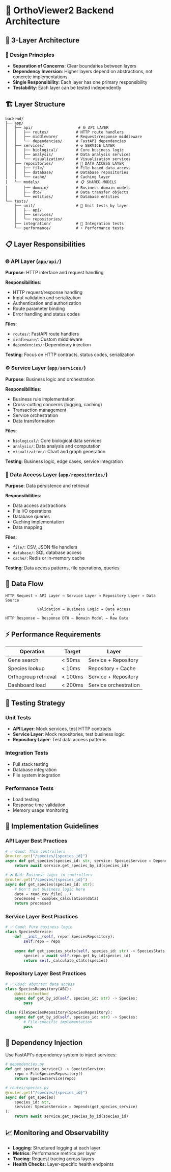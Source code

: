 # 🧬 OrthoViewer2 Backend Architecture

## 📐 3-Layer Architecture

### 🎯 Design Principles
- **Separation of Concerns**: Clear boundaries between layers
- **Dependency Inversion**: Higher layers depend on abstractions, not concrete implementations
- **Single Responsibility**: Each layer has one primary responsibility
- **Testability**: Each layer can be tested independently

## 🏗️ Layer Structure

```
backend/
├── app/
│   ├── api/                    # 🌐 API LAYER
│   │   ├── routes/            # HTTP route handlers
│   │   ├── middleware/        # Request/response middleware
│   │   └── dependencies/      # FastAPI dependencies
│   ├── services/              # ⚙️ SERVICE LAYER  
│   │   ├── biological/        # Core business logic
│   │   ├── analysis/          # Data analysis services
│   │   └── visualization/     # Visualization services
│   ├── repositories/          # 💾 DATA ACCESS LAYER
│   │   ├── file/              # File-based data access
│   │   ├── database/          # Database repositories
│   │   └── cache/             # Caching layer
│   └── models/                # 📋 SHARED MODELS
│       ├── domain/            # Business domain models
│       ├── dto/               # Data transfer objects
│       └── entities/          # Database entities
└── tests/
    ├── unit/                  # 🧪 Unit tests by layer
    │   ├── api/
    │   ├── services/
    │   └── repositories/
    ├── integration/           # 🔗 Integration tests
    └── performance/           # ⚡ Performance tests
```

## 📋 Layer Responsibilities

### 🌐 API Layer (`app/api/`)
**Purpose**: HTTP interface and request handling

**Responsibilities**:
- HTTP request/response handling
- Input validation and serialization
- Authentication and authorization
- Route parameter binding
- Error handling and status codes

**Files**:
- `routes/`: FastAPI route handlers
- `middleware/`: Custom middleware
- `dependencies/`: Dependency injection

**Testing**: Focus on HTTP contracts, status codes, serialization

### ⚙️ Service Layer (`app/services/`)
**Purpose**: Business logic and orchestration

**Responsibilities**:
- Business rule implementation
- Cross-cutting concerns (logging, caching)
- Transaction management
- Service orchestration
- Data transformation

**Files**:
- `biological/`: Core biological data services
- `analysis/`: Data analysis and computation
- `visualization/`: Chart and graph generation

**Testing**: Business logic, edge cases, service integration

### 💾 Data Access Layer (`app/repositories/`)
**Purpose**: Data persistence and retrieval

**Responsibilities**:
- Data access abstractions
- File I/O operations
- Database queries
- Caching implementation
- Data mapping

**Files**:
- `file/`: CSV, JSON file handlers
- `database/`: SQL database access
- `cache/`: Redis or in-memory cache

**Testing**: Data access patterns, file operations, queries

## 🔄 Data Flow

```
HTTP Request → API Layer → Service Layer → Repository Layer → Data Source
                    ↓           ↓              ↓
              Validation → Business Logic → Data Access
                    ↓           ↓              ↓
HTTP Response ← Response DTO ← Domain Model ← Raw Data
```

## ⚡ Performance Requirements

| Operation | Target | Layer |
|-----------|--------|--------|
| Gene search | < 50ms | Service + Repository |
| Species lookup | < 10ms | Repository + Cache |
| Orthogroup retrieval | < 100ms | Service + Repository |
| Dashboard load | < 200ms | Service orchestration |

## 🧪 Testing Strategy

### Unit Tests
- **API Layer**: Mock services, test HTTP contracts
- **Service Layer**: Mock repositories, test business logic
- **Repository Layer**: Test data access patterns

### Integration Tests
- Full stack testing
- Database integration
- File system integration

### Performance Tests
- Load testing
- Response time validation
- Memory usage monitoring

## 🚀 Implementation Guidelines

### API Layer Best Practices
```python
# ✅ Good: Thin controllers
@router.get("/species/{species_id}")
async def get_species(species_id: str, service: SpeciesService = Depends()):
    return await service.get_species_by_id(species_id)

# ❌ Bad: Business logic in controllers
@router.get("/species/{species_id}")
async def get_species(species_id: str):
    # Don't put business logic here
    data = read_csv_file(...)
    processed = complex_calculation(data)
    return processed
```

### Service Layer Best Practices
```python
# ✅ Good: Pure business logic
class SpeciesService:
    def __init__(self, repo: SpeciesRepository):
        self.repo = repo
    
    async def get_species_stats(self, species_id: str) -> SpeciesStats:
        species = await self.repo.get_by_id(species_id)
        return self._calculate_stats(species)
```

### Repository Layer Best Practices
```python
# ✅ Good: Abstract data access
class SpeciesRepository(ABC):
    @abstractmethod
    async def get_by_id(self, species_id: str) -> Species:
        pass

class FileSpeciesRepository(SpeciesRepository):
    async def get_by_id(self, species_id: str) -> Species:
        # File-specific implementation
        pass
```

## 🔧 Dependency Injection

Use FastAPI's dependency system to inject services:

```python
# dependencies.py
def get_species_service() -> SpeciesService:
    repo = FileSpeciesRepository()
    return SpeciesService(repo)

# routes/species.py
@router.get("/species/{species_id}")
async def get_species(
    species_id: str,
    service: SpeciesService = Depends(get_species_service)
):
    return await service.get_species_by_id(species_id)
```

## 📈 Monitoring and Observability

- **Logging**: Structured logging at each layer
- **Metrics**: Performance metrics per layer
- **Tracing**: Request tracing across layers
- **Health Checks**: Layer-specific health endpoints 